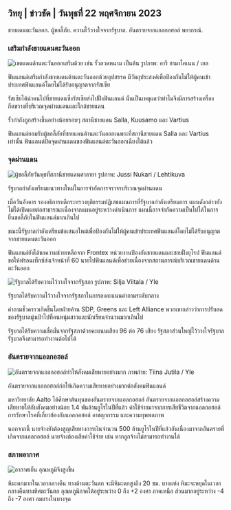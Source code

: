 ## วิทยุ \| ข่าวชัด \| วันพุธที่ 22 พฤศจิกายน 2023

ชายแดนตะวันออก. ผู้ขอลี้ภัย. ความไว้วางใจจากรัฐบาล. อันตรายจากแอลกอฮอล์ พยากรณ์.

### เสริมกำลังชายแดนตะวันออก

![เขตแดนด้านตะวันออกเสริมด้วย เช่น รั้วลวดหนาม เป็นต้น รูปภาพ: อารี ฮามาไคเนน / เยล](https://images.cdn.yle.fi/image/upload/c_crop,h_3078,w_5472,x_0,y_157/ar_1.7777777777777777,c_fill,g_faces,h_675,w_1200/dpr_1.0/q_auto:eco/f_auto/fl_lossy/v1700489748/39-1203622655b691ed016a)

ฟินแลนด์เสริมกำลังชายแดนด้านตะวันออกด้วยอุปสรรค มีวัตถุประสงค์เพื่อป้องกันไม่ให้ผู้คนเข้าประเทศฟินแลนด์โดยไม่ได้รับอนุญาตจากรัสเซีย

รัสเซียได้นำคนไปที่ชายแดนซึ่งรัสเซียส่งไปฝั่งฟินแลนด์ นั่นเป็นเหตุผลว่าทำไมจึงมีการสร้างเครื่องกีดขวางที่บริเวณจุดผ่านแดนและใกล้ชายแดน

รั้วกำลังถูกสร้างขึ้นอย่างน้อยรอบๆ สถานีชายแดน Salla, Kuusamo และ Vartius

ฟินแลนด์ยอมรับผู้ขอลี้ภัยที่ชายแดนด้านตะวันออกเฉพาะที่สถานีชายแดน Salla และ Vartius เท่านั้น ฟินแลนด์ปิดจุดผ่านแดนของฟินแลนด์ตะวันออกเฉียงใต้แล้ว

### จุดผ่านแดน

![ผู้ขอลี้ภัยวันพุธที่สถานีชายแดนศาลายา รูปภาพ: Jussi Nukari / Lehtikuva](https://images.cdn.yle.fi/image/upload/c_crop,h_2879,w_5119,x_0,y_429/ar_1.7777777777777777,c_fill,g_faces,h_675,w_1200/dpr_1.0/q_auto:eco/f_auto/fl_lossy/v1700655653/39-1204918655df1f3cef50)

รัฐบาลกำลังเตรียมแนวทางใหม่ในการจำกัดการจราจรบริเวณจุดผ่านแดน

เมื่อวันอังคาร รองอธิการบดีกระทรวงยุติธรรมปฏิเสธแผนการที่รัฐบาลกำลังเตรียมการ แผนดังกล่าวยังไม่ได้เปิดเผยต่อสาธารณะเนื่องจากแผนอยู่ระหว่างดำเนินการ แผนนี้อาจจำกัดความเป็นไปได้ในการยื่นขอลี้ภัยในฟินแลนด์มากเกินไป

ขณะนี้รัฐบาลกำลังเตรียมข้อเสนอใหม่เพื่อป้องกันไม่ให้ผู้คนเข้าประเทศฟินแลนด์โดยไม่ได้รับอนุญาตจากชายแดนตะวันออก

ฟินแลนด์ยังได้ขอความช่วยเหลือจาก Frontex หน่วยงานป้องกันชายแดนและชายฝั่งยุโรป ฟินแลนด์ขอให้ฟรอนเท็กซ์ส่งเจ้าหน้าที่ 60 นายไปฟินแลนด์เพื่อช่วยเนื่องจากสถานการณ์บริเวณชายแดนด้านตะวันออก

![รัฐบาลได้รับความไว้วางใจจากรัฐสภา รูปภาพ: Silja Viitala / Yle](https://images.cdn.yle.fi/image/upload/c_crop,h_2241,w_3983,x_0,y_325/ar_1.7777777777777777,c_fill,g_faces,h_675,w_1200/dpr_1.0/q_auto:eco/f_auto/fl_lossy/v1696934704/39-118409465252a7d6dc9d)

รัฐบาลได้รับความไว้วางใจจากรัฐสภาในการลงคะแนนคำถามระดับกลาง

คำถามชั่วคราวเกิดขึ้นโดยฝ่ายค้าน SDP, Greens และ Left Alliance พวกเขากล่าวว่าการปรับลดของรัฐบาลมุ่งเป้าไปที่คนหนุ่มสาวและนักเรียนจำนวนมากเกินไป

รัฐบาลได้รับความเชื่อมั่นจากรัฐสภาด้วยคะแนนเสียง 96 ต่อ 76 เสียง รัฐสภาส่วนใหญ่ไว้วางใจรัฐบาล รัฐบาลจึงสามารถทำงานต่อไปได้

### อันตรายจากแอลกอฮอล์

![อันตรายจากแอลกอฮอล์ทำให้สังคมเสียหายอย่างมาก ภาพถ่าย: Tiina Jutila / Yle](https://images.cdn.yle.fi/image/upload/c_crop,h_2944,w_5235,x_0,y_312/ar_1.7777777777777777,c_fill,g_faces,h_675,w_1200/dpr_1.0/q_auto:eco/f_auto/fl_lossy/v1700406169/39-1203003655a1febe291f)

อันตรายจากแอลกอฮอล์ก่อให้เกิดความเสียหายอย่างมากต่อสังคมฟินแลนด์

มหาวิทยาลัย Aalto ได้ศึกษาต้นทุนของอันตรายจากแอลกอฮอล์ อันตรายจากแอลกอฮอล์สร้างความเสียหายให้กับสังคมอย่างน้อย 1.4 พันล้านยูโรในปีที่แล้ว ค่าใช้จ่ายมาจากการเสียชีวิตจากแอลกอฮอล์ การรักษาโรคที่เกี่ยวข้องกับแอลกอฮอล์ อาชญากรรม และความทุพพลภาพ

นอกจากนี้ นายจ้างยังต้องสูญเสียทางการเงินจำนวน 500 ล้านยูโรในปีที่แล้วอันเนื่องมาจากอันตรายที่เกิดจากแอลกอฮอล์ นายจ้างต้องเสียค่าใช้จ่าย เช่น หากลูกจ้างไม่สามารถทำงานได้

### สภาพอากาศ

![อากาศเย็น อุณหภูมิจึงสูงขึ้น](https://images.cdn.yle.fi/image/upload/c_crop,h_1080,w_1919,x_0,y_0/ar_1.7777777777777777,c_fill,g_faces,h_675,w_1200/dpr_1.0/q_auto:eco/f_auto/fl_lossy/v1700671048/39-1205140655e2e229bced)

หิมะตกมากในเวลากลางคืน ทางด้านตะวันตก จะมีหิมะตกสูงถึง 20 ซม. บางแห่ง หิมะจะหยุดในเวลากลางคืนทางทิศตะวันตก อุณหภูมิภาคใต้อยู่ระหว่าง 0 ถึง +2 องศา ภาคเหนือ ส่วนมากอยู่ระหว่าง -4 ถึง -7 องศา ลมแรงในบางจุด
